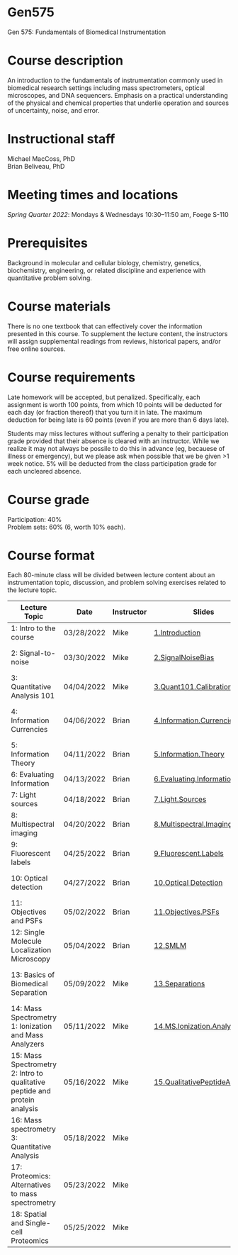 # Gen575
Gen 575: Fundamentals of Biomedical Instrumentation

# Course description
An introduction to the fundamentals of instrumentation commonly used in biomedical research settings including mass spectrometers, optical microscopes, and DNA sequencers. Emphasis on a practical understanding of the physical and chemical properties that underlie operation and sources of uncertainty, noise, and error.

# Instructional staff
Michael MacCoss, PhD \
Brian Beliveau, PhD

# Meeting times and locations
_Spring Quarter 2022_: Mondays & Wednesdays 10:30–11:50 am, Foege S-110

# Prerequisites
Background in molecular and cellular biology, chemistry, genetics, biochemistry, engineering, or related discipline and experience with quantitative problem solving.

# Course materials
There is no one textbook that can effectively cover the information presented in this course. To supplement the lecture content, the instructors will assign supplemental readings from reviews, historical papers, and/or free online sources.

# Course requirements
Late homework will be accepted, but penalized. Specifically, each assignment is worth 100 points, from which 10 points will be deducted for each day (or fraction thereof) that you turn it in late. The maximum deduction for being late is 60 points (even if you are more than 6 days late).

Students may miss lectures without suffering a penalty to their participation grade provided that their absence is cleared with an instructor. While we realize it may not always be possile to do this in advance (eg, becauese of illness or emergency), but we please ask when possible that we be given >1 week notice. 5% will be deducted from the class participation grade for each uncleared absence.

# Course grade
Participation: 40% \
Problem sets: 60% (6, worth 10% each).

# Course format
Each 80-minute class will be divided between lecture content about an instrumentation topic, discussion, and problem solving exercises related to the lecture topic.

| Lecture Topic                                                              | Date       | Instructor | Slides                        | Readings                           | Assignments             |
|----------------------------------------------------------------------------|------------|------------|-------------------------------|------------------------------------|-------------------------|
| 1: Intro to the course                                                     | 03/28/2022 | Mike       | [1.Introduction](/lectures/1.Introduction.pptx)                    |[1.ScienceTechnology.Brooks](/readings/1.ScienceTechnology.Brooks.pdf)<br/> [1.Annurev.Anchem.Hood](/readings/1.Annurev.Anchem.Hood.pdf)                                   |                         |
| 2: Signal-to-noise                                                         | 03/30/2022 | Mike       | [2.SignalNoiseBias](/lectures/2.SignalNoiseBias.pptx)              | [2.Agilent.Signal-Noise](/readings/2.Agilent.Signal-Noise.pdf)<br/> [2.JCE.SN.Coor](/readings/2.JCE.SN.Coor.pdf)<br/> [2.JCE.ShotNoise.Mclain-Wright](/readings/2.JCE.ShotNoise.Mclain-Wright.pdf)                                   |                         |
| 3: Quantitative Analysis 101                                               | 04/04/2022 | Mike       | [3.Quant101.Calibration](/lectures/3.Quant101.Calibration.pptx)              | [3.NIST.Calibration](https://www.itl.nist.gov/div898/handbook/mpc/section3/mpc3.htm)<br/> [3.LOB-LOD-LOQ.Armbruster](/readings/3.LOB-LOD-LOQ.Armbruster.pdf)<br/> [3.Shimadzu.TOF.Calibration](/readings/3.Shimadzu.TOF.Calibration.pdf)                                 |                         |
| 4: Information Currencies                                                  | 04/06/2022 | Brian      | [4.Information.Currencies](/lectures/4.Information.Currencies.pptx)          | [4.NASA.EM.book](/readings/4.NASA.EM.book.pdf)<br/> [4.NASA.EM.graphic](/readings/4.NASA.EM.graphic.jpeg)<br/> [4.NIST.SP.1247](/readings/4.NIST.SP.1247.pdf)<br/>  [4.photoelectric.effect.pdf](/readings/4.photoelectric.effect.pdf)                                   |                         |
| 5: Information Theory                                                      | 04/11/2022 | Brian      | [5.Information.Theory](/lectures/5.Information.Theory.pptx)                  | [5.Guardian.Fourier.Transforms](/readings/5.Guardian.Fourier.Transforms.pdf)<br/> [5.Guardian.Shannon](/readings/5.Guardian.Shannon.pdf)<br/> [5.Sampling](/readings/5.Sampling.pdf)                                   |                         |
| 6: Evaluating Information                                                  | 04/13/2022 | Brian      | [6.Evaluating.Information](/lectures/6.Evaluating.Information.pptx)          | [6.ejifcc.testing.pdf](/readings/6.ejifcc.testing.pdf)<br/> [6.Montparnasse.Accident.pdf](/readings/6.Montparnasse.Accident.pdf)                                 |                         |
| 7: Light sources                                                           | 04/18/2022 | Brian      | [7.Light.Sources](/lectures/7.Light.Sources.pptx)                            | [7.Laser.History](/readings/7.Laser.History.pdf)<br/>[7.Lamps](/readings/7.Lamps.pdf)                                   |                         |
| 8: Multispectral imaging                                                   | 04/20/2022 | Brian      | [8.Multispectral.Imaging](/lectures/8.Multispectral.Imaging.pptx)            | [8.Chroma.dichroics](/readings/8.chroma.dichroics.pdf)<br/>[8.Edmund.filters](/readings/8.Edmund.filters.pdf)                                   | [575.win.2022.PS1](/assignments/575.win.2022.PS1.docx)<br/>[tabulated.cake.scores](/assignments/tabulated.cake.scores.xlsx)                       |
| 9: Fluorescent labels                                                      | 04/25/2022 | Brian      | [9.Fluorescent.Labels](/lectures/9.Fluorescent.Labels.pptx)                  | [9.Dyes](/readings/9.Dyes.pdf)<br/>[9.GFP.history](/readings/9.GFP.history.pdf)                                    |                         |
| 10: Optical detection                                                      | 04/27/2022 | Brian      | [10.Optical Detection](/lectures/10.Optical.detection.pptx)                  | [10.FACS.detectors](/readings/10.FACS.detectors.pdf)<br/>[10.Prime95B.sCMOS](/readings/10.Prime95B.sCMOS.pdf)<br/>[10.Zeiss.PSF](/readings/10.Zeiss.PSF.pdf)                                   | [575.win.2022.PS2](/assignments/575.win.2022.PS2.docx)                        |
| 11: Objectives and PSFs                                                    | 05/02/2022 | Brian      | [11.Objectives.PSFs](/lectures/11.Objectives.PSFs.pptx)                      |[11.Olympus.Decon](/readings/11.Olympus.Decon.pdf)<br/>[11.Photometrics.SDC](/readings/11.Photometrics.SDC.pdf)                                     |                        |
| 12: Single Molecule Localization Microscopy                                | 05/04/2022 | Brian      | [12.SMLM](/lectures/12.SMLM.pptx)                               | [12.SMLM](/readings/12.SMLM.pdf)<br/>Please focus on the "boxes"                                    | [575.win.2022.PS3](/assignments/575.win.2022.PS3.docx)                        |
| 13: Basics of Biomedical Separation                                        | 05/09/2022 | Mike       | [13.Separations](/lectures/13.Separations.pptx)                    | [13.Chrom.FigsMerit.Agilent](/readings/13.Chrom.FigsMerit.Agilent.pdf)<br/>[13.Laemmli-SDSPAGE](/readings/13.Laemmli-SDSPAGE.pdf)<br/>[13.OFarrell.2DGel](/readings/13.OFarrell.2DGel.pdf)<br/>[13.CentrifugationSeparations](/readings/13.CentrifugationSeparations.Sigma.pdf)                       |                         |
| 14: Mass Spectrometry 1: Ionization and Mass Analyzers                     | 05/11/2022 | Mike       | [14.MS.Ionization.Analyzers](/lectures/14.MS.Ionization.Analyzers.pptx)      | [14.ElectrosprayReview](/readings/14.ElectrosprayReview.Fenn_et_al.pdf)<br/>[14.Quadrupole.JCE1986](/readings/14.Quad.JCE-1986.pdf)<br/>[14.IonTraps.March](/readings/14.IonTraps.March.pdf)<br/>[14.MALDIReview.Hillenkamp_et_al](/readings/14.MALDIReview.Hillenkamp_et_al.pdf)                                   |                         |
| 15: Mass Spectrometry 2: Intro to qualitative peptide and protein analysis | 05/16/2022 | Mike       | [15.QualitativePeptideAnalysis](/lectures/15.QualitativePeptideAnalysis.pptx)| [15.ResidueMass.Table](/readings/15.ResidueMass.Table.pdf)<br/> [15.HuntSpectraInterpretation](/readings/15.HuntSpectraInterpretation.pdf)<br/>                                | [575.spring.2022.PS4](/assignments/575.spring.2022.PS4.docx)                  |
| 16: Mass spectrometry 3: Quantitative Analysis                             | 05/18/2022 | Mike       |                               |                                    |                         |
| 17: Proteomics: Alternatives to mass spectrometry                          | 05/23/2022 | Mike       |                               |                                    |                         |
| 18: Spatial and Single-cell Proteomics                                     | 05/25/2022 | Mike       |                               |                                    |                         |

